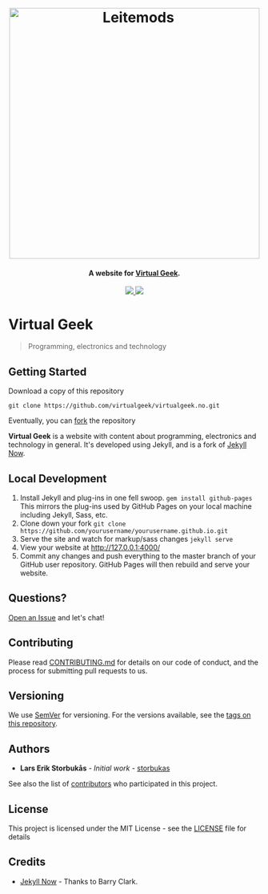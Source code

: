 <h1 align="center">
  <br>
  <a href="https://leitemods.no/">
    <img src="https://avatars.githubusercontent.com/u/3038307" alt="Leitemods" width="500">
  </a>
  <br>
</h1>

<h4 align="center">A website for <a href="https://virtualgeek.no/" target="_blank">Virtual Geek</a>.</h4>

<p align="center">
  <a href="https://virtualgeek.no/">
    <img src="https://img.shields.io/website-up-down-green-red/http/virtualgeek.no.svg">
  </a>
  <a href="https://opensource.org/licenses/MIT">
      <img src="https://img.shields.io/badge/License-MIT-blue.svg">
  </a>
</p>

# Virtual Geek

> Programming, electronics and technology

## Getting Started

Download a copy of this repository

```console
git clone https://github.com/virtualgeek/virtualgeek.no.git
```

Eventually, you can [fork](https://help.github.com/en/github/getting-started-with-github/fork-a-repo) the repository

**Virtual Geek** is a website with content about programming, electronics and technology in general. It's developed using Jekyll, and is a fork of [Jekyll Now](https://github.com/barryclark/jekyll-now).

## Local Development

1. Install Jekyll and plug-ins in one fell swoop. `gem install github-pages` This mirrors the plug-ins used by GitHub Pages on your local machine including Jekyll, Sass, etc.
2. Clone down your fork `git clone https://github.com/yourusername/yourusername.github.io.git`
3. Serve the site and watch for markup/sass changes `jekyll serve`
4. View your website at http://127.0.0.1:4000/
5. Commit any changes and push everything to the master branch of your GitHub user repository. GitHub Pages will then rebuild and serve your website.

## Questions?

[Open an Issue](https://github.com/storbukas/virtualgeek.no/issues/new) and let's chat!

## Contributing

Please read [CONTRIBUTING.md](https://gist.github.com/storbukas/8cbe5783cb53d5e7adede003f246c2df) for details on our code of conduct, and the process for submitting pull requests to us.

## Versioning

We use [SemVer](http://semver.org/) for versioning. For the versions available, see the [tags on this repository](https://github.com/virtualgeek/virtualgeek.no/tags).

## Authors

* **Lars Erik Storbukås** - *Initial work* - [storbukas](https://github.com/storbukas)

See also the list of [contributors](https://github.com/virtualgeek/virtualgeek.no/contributors) who participated in this project.

## License

This project is licensed under the MIT License - see the [LICENSE](LICENSE) file for details

## Credits

- [Jekyll Now](https://github.com/barryclark/jekyll-now) - Thanks to Barry Clark.
